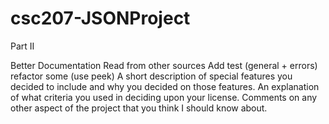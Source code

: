 csc207-JSONProject
==================
  
Part II

Better Documentation
Read from other sources
Add test (general + errors)
refactor some (use peek)
A short description of special features you decided to include and why you decided on those features.
An explanation of what criteria you used in deciding upon your license.
Comments on any other aspect of the project that you think I should know about.